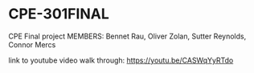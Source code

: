 # CPE-301FINAL
CPE Final project 
MEMBERS: Bennet Rau, Oliver Zolan, Sutter Reynolds, Connor Mercs

link to youtube video walk through: https://youtu.be/CASWqYyRTdo
